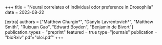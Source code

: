+++
title = "Neural correlates of individual odor preference in Drosophila"
date = 2023-08-22

[extra]
authors = ["Matthew Churgin*", "Danylo Lavrentovich*", "Matthew Smith", "Ruixuan Gao", "Edward Boyden", "Benjamin de Bivort"]
publication_types = "preprint"
featured = true
type="journals"
publication = "bioRxiv"
pdf="oloi.pdf"
+++